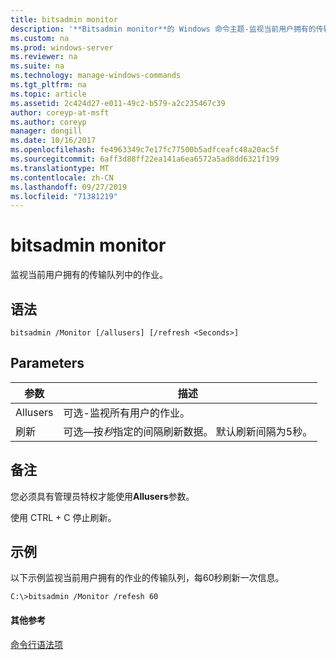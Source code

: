 ```yaml
---
title: bitsadmin monitor
description: '**Bitsadmin monitor**的 Windows 命令主题-监视当前用户拥有的传输队列中的作业。'
ms.custom: na
ms.prod: windows-server
ms.reviewer: na
ms.suite: na
ms.technology: manage-windows-commands
ms.tgt_pltfrm: na
ms.topic: article
ms.assetid: 2c424d27-e011-49c2-b579-a2c235467c39
author: coreyp-at-msft
ms.author: coreyp
manager: dongill
ms.date: 10/16/2017
ms.openlocfilehash: fe4963349c7e17fc77500b5adfceafc48a20ac5f
ms.sourcegitcommit: 6aff3d88ff22ea141a6ea6572a5ad8dd6321f199
ms.translationtype: MT
ms.contentlocale: zh-CN
ms.lasthandoff: 09/27/2019
ms.locfileid: "71381219"
---
```

# <a name="bitsadmin-monitor"></a>bitsadmin monitor



监视当前用户拥有的传输队列中的作业。

## <a name="syntax"></a>语法

```
bitsadmin /Monitor [/allusers] [/refresh <Seconds>]
```

## <a name="parameters"></a>Parameters

|参数|描述|
|---------|-----------|
|Allusers|可选-监视所有用户的作业。|
|刷新|可选—按*秒*指定的间隔刷新数据。 默认刷新间隔为5秒。|

## <a name="remarks"></a>备注

您必须具有管理员特权才能使用**Allusers**参数。

使用 CTRL + C 停止刷新。

## <a name="BKMK_examples"></a>示例

以下示例监视当前用户拥有的作业的传输队列，每60秒刷新一次信息。
```
C:\>bitsadmin /Monitor /refesh 60
```

#### <a name="additional-references"></a>其他参考

[命令行语法项](command-line-syntax-key.md)